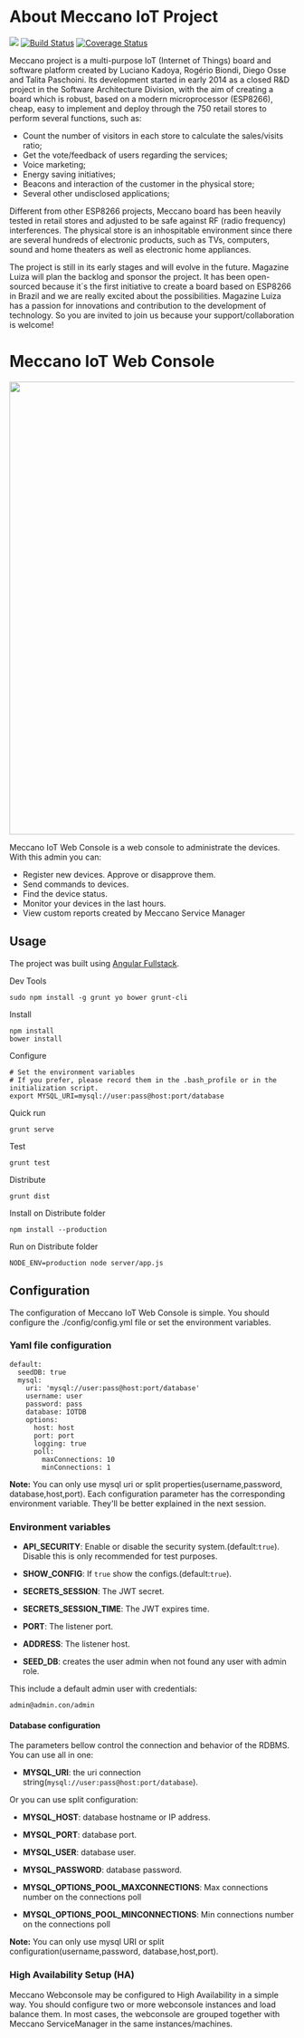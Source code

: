 # About Meccano IoT Project
![](https://david-dm.org/meccano-iot/webconsole.svg) [![Build Status](https://travis-ci.org/meccano-iot/webconsole.svg?branch=master)](https://travis-ci.org/meccano-iot/webconsole) [![Coverage Status](https://coveralls.io/repos/github/meccano-iot/webconsole/badge.svg?branch=master)](https://coveralls.io/github/meccano-iot/webconsole?branch=master)

Meccano project is a multi-purpose IoT (Internet of Things) board and software platform created by Luciano Kadoya, Rogério Biondi, Diego Osse and Talita Paschoini. Its development started in early 2014 as a closed R&D project in the Software Architecture Division, with the aim of creating a board which is robust, based on a modern microprocessor (ESP8266), cheap, easy to implement and deploy through the 750 retail stores to perform several functions, such as:

- Count the number of visitors in each store to calculate the sales/visits ratio;
- Get the vote/feedback of users regarding the services;
- Voice marketing;
- Energy saving initiatives;
- Beacons and interaction of the customer in the physical store;
- Several other undisclosed applications;

Different from other ESP8266 projects, Meccano board has been heavily tested in retail stores and adjusted to be safe against RF (radio frequency) interferences. The physical store is an inhospitable environment since there are several hundreds of electronic products, such as TVs, computers, sound and home theaters as well as electronic home appliances.

The project is still in its early stages and will evolve in the future. Magazine Luiza will plan the backlog and sponsor the project. It has been open-sourced because it´s the first initiative to create a board based on ESP8266 in Brazil and we are really excited about the possibilities. Magazine Luiza has a passion for innovations and contribution to the development of technology. So you are invited to join us because your support/collaboration is welcome!


# Meccano IoT Web Console

<image src="images/webconsole.png" width=800 />

Meccano IoT Web Console is a web console to administrate the devices. With this admin you can:

- Register new devices. Approve or disapprove them.
- Send commands to devices.
- Find the device status.
- Monitor your devices in the last hours.
- View custom reports created by Meccano Service Manager


## Usage
The project was built using [Angular Fullstack](https://github.com/angular-fullstack/generator-angular-fullstack).

Dev Tools
```
sudo npm install -g grunt yo bower grunt-cli
```

Install
```
npm install
bower install
```

Configure
```
# Set the environment variables
# If you prefer, please record them in the .bash_profile or in the initialization script.
export MYSQL_URI=mysql://user:pass@host:port/database
```

Quick run
```
grunt serve
```

Test
```
grunt test
```

Distribute
```
grunt dist
```

Install on Distribute folder
```
npm install --production
```

Run on Distribute folder
```
NODE_ENV=production node server/app.js
```

## Configuration


The configuration of Meccano IoT Web Console is simple. You should configure the ./config/config.yml file or set the environment variables.

### Yaml file configuration

```
default:
  seedDB: true
  mysql:
    uri: 'mysql://user:pass@host:port/database'
    username: user
    password: pass
    database: IOTDB
    options:
      host: host
      port: port
      logging: true
      poll:
        maxConnections: 10
        minConnections: 1
```
**Note:** You can only use mysql uri or split properties(username,password, database,host,port).
Each configuration parameter has the corresponding environment variable. They'll be better explained in the next session.


### Environment variables

- **API_SECURITY**: Enable or disable the security system.(default:`true`). Disable this is only recommended for test purposes.

- **SHOW_CONFIG**: If `true` show the configs.(default:`true`).

- **SECRETS_SESSION**: The JWT secret.

- **SECRETS_SESSION_TIME**: The JWT expires time.

- **PORT**: The listener port.

- **ADDRESS**: The listener host.

 - **SEED_DB**: creates the user admin when not found any user with admin role.

This include a default admin user with credentials:

```
admin@admin.con/admin
```

#### Database configuration

The parameters bellow control the connection and behavior of the RDBMS.
You can use all in one:

- **MYSQL_URI**: the uri connection string(`mysql://user:pass@host:port/database`).

Or you can use split configuration:

- **MYSQL_HOST**: database hostname or IP address.

- **MYSQL_PORT**: database port.

- **MYSQL_USER**: database user.

- **MYSQL_PASSWORD**: database password.

- **MYSQL_OPTIONS_POOL_MAXCONNECTIONS**: Max connections number on the connections poll

- **MYSQL_OPTIONS_POOL_MINCONNECTIONS**: Min connections number on the connections poll

**Note:** You can only use mysql URI or split configuration(username,password, database,host,port).


### High Availability Setup (HA)

Meccano Webconsole may be configured to High Availability in a simple way.
You should configure two or more webconsole instances and load balance them.
In most cases, the webconsole are grouped together with Meccano ServiceManager in the same instances/machines.
